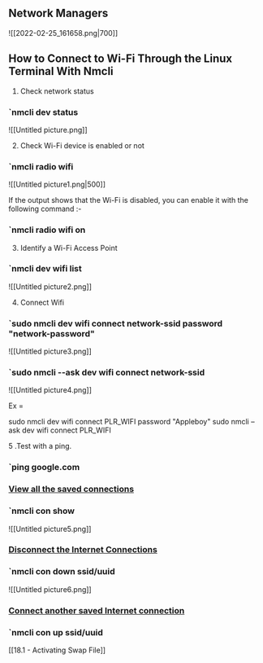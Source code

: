 ## Network Managers

![[2022-02-25_161658.png|700]]

## How to Connect to Wi-Fi Through the Linux Terminal With Nmcli

1. Check network status

### `nmcli dev status

![[Untitled picture.png]]

2. Check Wi-Fi device is enabled or not

### `nmcli radio wifi

![[Untitled picture1.png|500]]

If the output shows that the Wi-Fi is disabled, you can enable it with the following command :-

### `nmcli radio wifi on 

3. Identify a Wi-Fi Access Point

### `nmcli dev wifi list

![[Untitled picture2.png]]

4. Connect Wifi

### `sudo nmcli dev wifi connect network-ssid password "network-password"

![[Untitled picture3.png]]

### `sudo nmcli --ask dev wifi connect network-ssid

![[Untitled picture4.png]]

Ex =       

sudo nmcli dev wifi connect PLR_WIFI password "Appleboy"
sudo nmcli –ask dev wifi connect PLR_WIFI

5 .Test with a ping.

### `ping google.com

### <u>View all the saved connections</u>

### `nmcli con show

![[Untitled picture5.png]]


### <u>Disconnect the Internet Connections</u>

### `nmcli con down ssid/uuid

![[Untitled picture6.png]]

### <u>Connect another saved Internet connection</u>

### `nmcli con up ssid/uuid

[[18.1 - Activating Swap File]]
